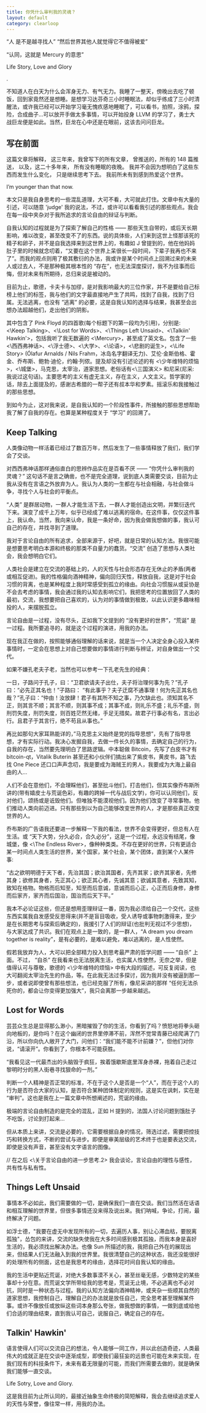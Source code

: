 ```yaml
---
title: 你凭什么审判我的灵魂？
layout: default
category: clearloop
---
```


“人 是不是越寻找人”
“然后世界其他人就觉得它不值得被爱”

“认同，这就是 Mercury 的意思”

Life Story, Love and Glory

.

不知道人在白天为什么会浑身无力、有气无力。我睡了一整天，傍晚出去吃了顿饭，回到家竟然还是想睡。是想学习达芬奇三小时睡眠法，却似乎练成了三小时清醒法，或许我已经可以开始学习毫无愧疚感地睡眠了，可以看书，拍照，涂鸦，探险，合成曲子...可以放开手做太多事情，可以开始投身 LLVM 的学习了，勇士大战巨龙便是如此。当然，巨龙在心中还是在眼前，这该去问问巨龙。


## 写在前面

这篇文章将解释，
这三年来，我曾写下的所有文章，
曾推送的，所有的 148 篇推送，
以及，这二十多年来，
所有没有睡眠的夜晚。
我并不会因为想明白了这些东西而发生什么变化，
只是继续思考下去。
我前所未有到感到热爱这个世界。

I’m younger than that now.

本文只是我自身思考的一些混乱道理，大可不看，大可就此打住。文章中有大量的引述，可以随意 'judge' 我的说法，不过，或许可以看看我引述的那些观点。我会在每一段中夹杂对于我所追求的言论自由的辩证与判断。

自我认知的过程就是为了探索了解自己的性格 —— 那些天生自带的，或后天长期影响，难以改变，甚至改变不了的东西。说的具体些，人们来到这世上怪那该死的精子和卵子，并不是自我选择来到这世界上的，有趣如 J 曾提到的，他在他妈妈肚子里的时候就念叨着，“又要在这个世界上呆很长一段时间，下辈子我再也不来了”。而我的观点则用了极其敷衍的办法，我或许是某个时间点上回溯过来的未来人或过去人，不是那种极其根本性的 “存在”，也无法深度探讨，我不为往事而后悔，但对未来有所期待，总归来说是被动的。

目前为止，歌德，卡夫卡与加缪，是对我影响最大的三位作家，并不是要给自己标榜上他们的标签，我与他们的文字最直接地产生了共鸣，找到了自我，找到了归属。无法逃离，也没有 ”逃离” 的必要，这是自我认知的选择与结果，我甚至会出想办法超越他们，走出他们的阴影。

其中包含了 Pink Floyd 的四首歌(每个标题下的第一段均为引用)，分别是: <\Keep Talking>、<\Lost for Words>、<\Things Left Unsaid>、<\Talkiin' Hawkin'>，包括我听了我无数遍的 <\Mercury>，甚至成了英文名。包含了一些 <\西西弗神话>、<\浮士德>、<\大学>、<\论语>，<\悲剧的诞生>，<\Life Story> (Ólafur Arnalds / Nils Frahm，冰岛名字翻译无力)、艾伦·金斯伯格、霍金、乔布斯、鲍勃·迪伦，约翰·列侬。提及却没有引述论述的有 <\少年维特的烦恼>，<\城堡>，马克思，太宰治，道家思想。老俗话有<\三国演义> 和尼采(尼采: 我说过这句话)。主要思考的主义有虚无主义，存在主义，人文主义。哲学家的话，除去上面提及的，感谢古希腊的一帮子还有叔本华和罗素。摇滚乐和我接触过的那些思想。

到如今为止，这对我来说，是自我认知的一个阶段性事件，所接触的那些思想帮助我了解了自我的存在。也算是某种程度关于 “学习” 的回溯了。


## Keep Talking

人类像动物一样活着已经过了数百万年，然后发生了一些事情释放了我们，我们学会了交谈。

对西西弗神话那样通俗直白的思辨作品实在是百看不厌 —— “你凭什么审判我的灵魂？” 这句话不是言之确凿，也不是完全道理，说到底人类需要交谈，目前为止我从没有在言语之外放弃为人。我认为人类的一生都在与社会相融，与社会做斗争，寻找个人与社会的平衡点。

“人类” 是群居动物，一群人才能生活下去，一群人才能创造出文明，并繁衍迭代下来。演变了成千上万年，似乎已经成了难以逃离的宿命。在这件事，仅仅这件事上，我认命。当然，我向来认命，我是一条好命，因为我会做我想做的事，我认可自己的存在，并找寻到了道理。

我对于言论自由的所有追求，全部来源于，好吧，就是日常的认知方法。我很可能是想要思考明白本源和终极的那类不自量力的蠢货。“交流” 创造了思想与人类社会，我会想明白它们。

人类社会是建立在交流的基础上的，人的天性与社会形态存在无休止的矛盾(两者或相互促进)。我的性格偏向酒神精神，偏向回归天性，释放自我，这是对于社会习惯的背离，也是某种程度上我时常感受到孤立的缘由。向社会习惯服从或妥协是不会去考虑的事情，我会通过我的认知去影响它们，我把思考的位置放回了人类的最初，交流，我想要把自己喜欢的，认为对的事情做到极致，以此认识更多趣味相投的人，来摆脱孤立。

言论自由是一过程，没有尽头，正如我下文提到的 “没有更好的世界”，“荒诞” 是一过程。我所要追寻的，就是这个过程的演进，用我的办法。

现在我正在做的，按照能够通俗理解的话来说，就是当一个人决定全身心投入某件事情时，一定会在思想上对自己想要做的事情进行判断与辨证，对自身做出一个交代。

如果不嫌孔老夫子老，当然也可以参考一下孔老先生的经典：

一日，子路问于孔子，曰：“卫君欲请夫子出仕，夫子将治理何事为先？”孔子曰：“必先正其名也！”子路曰： “有此事乎？夫子迂腐不通事理！何为先正其名也哉？”孔子曰：“仲由！汝放肆！君子有其所不知之事，乃欠缺此也。须知其名不正，则其言不顺；其言不顺，则其事不成；其事不成，则礼乐不盛；礼乐不盛，则刑罚失度，刑罚失度，则百姓茫然无绪，手足无措矣。故君子行事必有名，言出必行。且君子于其言行，绝不苟且从事也。”

再比如那句大家耳熟能详的，”马克思主义始终是党的指导思想”，先有了指导思想，才有实际行动。我决心发掘自我，去做一件长久的事情，去确定自己的行为，自我的存在，当然要先理明白了思路逻辑。中本聪做 Bitcoin，先写了白皮书才有 bitcoin-qt，Vitalik Buterin 甚至还和小伙伴们搞出来了紫皮书，黄皮书，路飞去找 One Piece 还口口声声念叨，我是要成为海贼王的男人，我要成为大海上最自由的人... 

人们不会在意他们，不会理睬他们，甚至批斗他们，打击他们，但其实像乔布斯所讲的(带有嬉皮士与荒诞色彩，有趣的跨掉一代与战后文学)，你可以认同他们，反对他们，颂扬或是诋毁他们。但唯独不能漠视他们。因为他们改变了寻常事物。他们推动人类向前迈进。只有那些到以为自己能够改变世界的人，才是那些真正改变世界的人。

乔布斯的广告语我还要进一步解释一下我的看法，世界不会变得更好，但总有人在生活。或 “天下大势，分久必合，合久必分”，这是一个过程，永远没有结尾，像城堡，像 <\The Endless River>，像种种类类。不存在更好的世界，只有更适合某一时间点人类生活的世界，某个国家，某个社会，某个团体，直到某个人某件事:

“古之欲明明德于天下者，先治其国；欲治其国者，先齐其家；欲齐其家者，先修其身；欲修其身者，先正其心；欲正其心者，先诚其意；欲诚其意者，先致其知，致知在格物。物格而后知至，知至而后意诚，意诚而后心正，心正而后身修，身修而后家齐，家齐而后国治，国治而后天下平。”

我本不必论证这些，但还是想用歪理辩证一番，因为我必须给自己一个交代，这些东西实属我自发感受反思得来(并不是盲目吸收，受人诱导或事物刺激得来，至少是在长期思考与探索后确定的)，我援引了人们的辩证(也批判无视过不少思想)，与大家达成了共识。我们在观点上是一致的，是一群人，“A dream you dream together is reality”，是有必要的，是难以避免，难以逃离的，是人性使然。

假若我放弃为人，大可以把全部精力投入到思考最严肃的哲学问题 —— “自杀” 上面。不过， “自杀” 在我看来也无法脱离生活，也实属人性使然，无奈之举，但是值得认可与尊敬，歌德的 <\少年维特的烦恼> 中有大段的描述，可反复阅读，也大可翻阅太宰治先生的作品，等。在此我无法过多探讨，因为我并没有被逼到那一步，或者说即使曾有那些想法，也已经克服了所有，像尼采讲的那样 “任何无法杀死你的，都会让你变得更加强大”，我只会离那一步越来越远。


## Lost for Words

芸芸众生总是显得那么渺小，黑暗摧毁了你的生活，你看到了吗？愤怒地将拳头砸向地板的，是你吗？在这个幽闭的世界里停滞不前，浑然不觉常青藤已经爬满了门沿，所以你向仇人敞开了大门，问他们：“我们能不能不计前嫌？”，但他们对你说，“请滚开”。你看到了，你根本不可能获胜。

“我看见这一代最杰出的头脑毁于疯狂，挨着饿歇斯底里浑身赤裸，拖着自己走过黎明时分的黑人街巷寻找狠命的一剂。”

判断一个人精神是否正常的标准，不在于这个人是否是一个“人”，而在于这个人的行为是否符合大家的认知，是否符合某种团体制定的规则，这是实在讽刺，实在是 “审判”。这也是我在上一篇文章中所想阐述的，荒诞的缘由。

极端的言论自由制造的是完全的混乱，正如 H 提到的，法国人讨论问题到饿肚子不吃饭，讨论到打起来... 

但从本质上来讲，交流是必要的，它需要根据自身的情况，筛选过滤，需要把控技巧和转换方式，不断的尝试与进步。即便是审美层级的艺术终于也是要表达交流，即使是没有声音，甚至没有文字语言的图像。

// 在之后 <\关于言论自由的进一步思考.2> 我会谈论，言论自由的理性与感性，共有性与私有性。


## Things Left Unsaid

事情本不必如此，我们需要做的一切，是确保我们一直在交谈。我们当然活在话语和相互理解的世界里，但很多事情还没来得及说出来。我们呐喊，争论，打闹，最终解决了问题。

如浮士德，"我要在虚无中发现所有的一切，去遍历人事，别让心滞血枯，要脱离孤独"，怂包的来讲，交流的缺失使我在大多时间感到极其孤独，而我本身是喜好生活的，我必须找出解决办法。也像 Sun 所描述的我，我把自己外在的展现出来，但结果人们无法融入到我的世界里。我很清楚自己的这种状态，我还没能很好的处理所有的侧面，这也是我思考的缘由，选择花时间自我认知的缘由。

我的生活中更贴近荒诞，对绝大多数事漠不关心，甚至丝毫无感，少数特定的某些事却十分在意。而荒诞文学所带给我的思考是，荒诞无止境，不必逃离也不必对抗，同时是一种状态与过程。我的认知方法偏向酒神精神，或夹杂一些顺其自然的道家思想，我控制自己，理解自己的办法就是放任自己，完全思考甚至理解某件事。或许不像放任或放纵这些词本身那么夸张，做我想做的事情，一做到底或给他们合适的理由结束，直到我认可自己，说服自己，确定自己的存在。


## Talkin' Hawkin'

语言使得人们可以交流自己的想法，令人能够一同工作，并以此创造奇迹，人类最伟大的成就正是在交谈中逐渐成型，即使我们最狂妄的远景也可能在未来实现，在我们现有的科技条件下，未来有着无限量的可能，而我们所需要去做的，就是确保我们能够一直交谈。

Life Sotry, Love and Glory.

这是我目前为止所认同的，最接近抽象生命终极的简短解释，我会去继续追求爱人的天性与荣誉，像往常一样，用我的办法。
